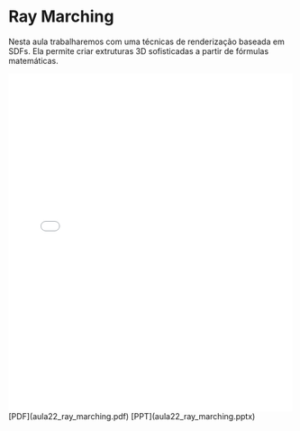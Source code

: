 # Ray Marching

Nesta aula trabalharemos com uma técnicas de renderização baseada em SDFs. Ela permite criar extruturas 3D sofisticadas a partir de fórmulas matemáticas.

<embed height="600" src="aula22_ray_marching.pdf" type="application/pdf" width="100%">
[PDF](aula22_ray_marching.pdf)
[PPT](aula22_ray_marching.pptx)
